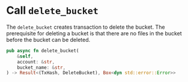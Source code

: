 # Call `delete_bucket`

The `delete_bucket` creates transaction to delete the bucket. The prerequisite for deleting a bucket is that there are no files in the bucket before the bucket can be deleted.

```rust
pub async fn delete_bucket(
    &self,
    account: &str,
    bucket_name: &str,
) -> Result<(TxHash, DeleteBucket), Box<dyn std::error::Error>>
```